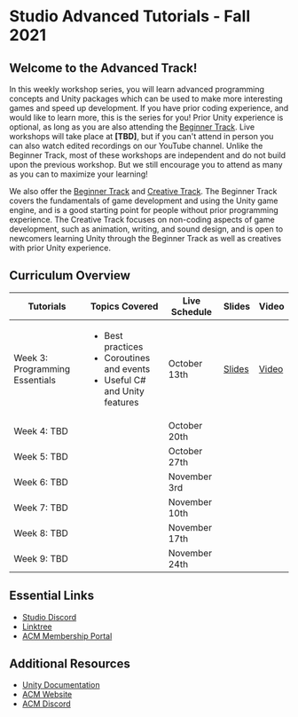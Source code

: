 # Studio Advanced Tutorials - Fall 2021
## Welcome to the Advanced Track!
In this weekly workshop series, you will learn advanced programming concepts and Unity packages which can be used to make more interesting games and speed up development. If you have prior coding experience, and would like to learn more, this is the series for you! Prior Unity experience is optional, as long as you are also attending the [Beginner Track](https://github.com/uclaacm/studio-beginner-tutorials-f21). Live workshops will take place at **[TBD]**, but if you can't attend in person you can also watch edited recordings on our YouTube channel. Unlike the Beginner Track, most of these workshops are independent and do not build upon the previous workshop. But we still encourage you to attend as many as you can to maximize your learning!

We also offer the [Beginner Track](https://github.com/uclaacm/studio-beginner-tutorials-f21) and [Creative Track](https://github.com/uclaacm/studio-creative-tutorials-f21). The Beginner Track covers the fundamentals of game development and using the Unity game engine, and is a good starting point for people without prior programming experience. The Creative Track focuses on non-coding aspects of game development, such as animation, writing, and sound design, and is open to newcomers learning Unity through the Beginner Track as well as creatives with prior Unity experience.

## Curriculum Overview
| Tutorials                      | Topics Covered                                                                                          | Live Schedule | Slides | Video |
|--------------------------------|---------------------------------------------------------------------------------------------------------|---------------|--------|-------|
| Week 3: Programming Essentials | <ul> <li>Best practices</li> <li>Coroutines and events</li> <li>Useful C# and Unity features</li> </ul> | October 13th  | [Slides](https://docs.google.com/presentation/d/1L0TkCA3rF4-21-083rHygDGLCpq74LlxKdzWgMmwTaU/edit?usp=sharing) | [Video]()
| Week 4: TBD                    |             | October 20th  |                 |
| Week 5: TBD                    |             | October 27th  |                 |
| Week 6: TBD                    |             | November 3rd  |                 |
| Week 7: TBD                    |             | November 10th |                 |
| Week 8: TBD                    |             | November 17th |                 |
| Week 9: TBD                    |             | November 24th |                 |

## Essential Links
- [Studio Discord](https://discord.com/invite/bBk2Mcw)
- [Linktree](https://linktr.ee/acmstudio)
- [ACM Membership Portal](https://members.uclaacm.com/)

## Additional Resources
- [Unity Documentation](https://docs.unity3d.com/Manual/index.html)
- [ACM Website](https://www.uclaacm.com/)
- [ACM Discord](https://discord.com/invite/eWmzKsY)
